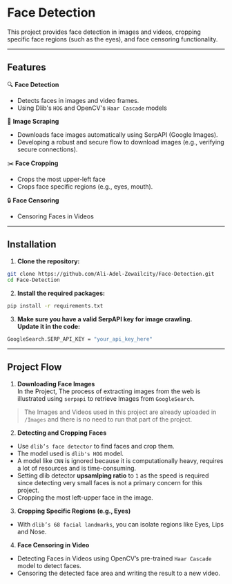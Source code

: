 # Face Detection

This project provides face detection in images and videos, cropping specific face regions (such as the eyes), and face censoring functionality.

---

## Features

🔍 **Face Detection**
- Detects faces in images and video frames.
- Using Dlib's `HOG` and OpenCV's `Haar Cascade` models

📸 **Image Scraping**
- Downloads face images automatically using SerpAPI (Google Images).
- Developing a robust and secure flow to download images (e.g., verifying secure connections). 

✂️ **Face Cropping**
- Crops the most upper-left face
- Crops face specific regions (e.g., eyes, mouth).

🔒 **Face Censoring**
- Censoring Faces in Videos

---

## Installation
1. **Clone the repository:** 
```bash
git clone https://github.com/Ali-Adel-Zewailcity/Face-Detection.git
cd Face-Detection
```

2. **Install the required packages:**
```bash
pip install -r requirements.txt
```

3. **Make sure you have a valid SerpAPI key for image crawling.<br>Update it in the code:**  
```bash
GoogleSearch.SERP_API_KEY = "your_api_key_here"
```

---

## Project Flow
1. **Downloading Face Images**  
In the Project, The process of extracting images from the web is illustrated using `serpapi` to retrieve Images from `GoogleSearch`.
> The Images and Videos used in this project are already uploaded in `/Images` and there is no need to run that part of the project.

2. **Detecting and Cropping Faces**  
- Use `dlib’s face detector` to find faces and crop them.
- The model used is `dlib's HOG` model.
- A model like `CNN` is ignored because it is computationally heavy, requires a lot of resources and is time-consuming.
- Setting dlib detector **upsamlping ratio** to `1` as the speed is required since detecting very small faces is not a primary concern for this project.
- Cropping the most left-upper face in the image.

3. **Cropping Specific Regions (e.g., Eyes)**
- With `dlib’s 68 facial landmarks`, you can isolate regions like Eyes, Lips and Nose.

4. **Face Censoring in Video**
- Detecting Faces in Videos using OpenCV’s pre-trained `Haar Cascade` model to detect faces. 
- Censoring the detected face area and writing the result to a new video.
